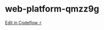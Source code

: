 # web-platform-qmzz9g

[Edit in Codeflow ⚡️](https://stackblitz.com/~/github.com/failuremanagement1/web-platform-qmzz9g)